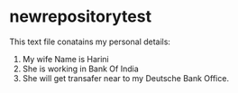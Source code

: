 # newrepositorytest

This text file conatains my personal details:

1. My wife Name is Harini
2. She is working in Bank Of India
3. She will get transafer near to my Deutsche Bank Office.

